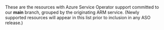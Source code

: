 These are the resources with Azure Service Operator support committed to our **main** branch,
grouped by the originating ARM service.
(Newly supported resources will appear in this list prior to inclusion in any ASO release.)
